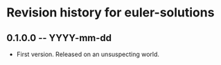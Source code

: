# Revision history for euler-solutions

## 0.1.0.0 -- YYYY-mm-dd

* First version. Released on an unsuspecting world.
